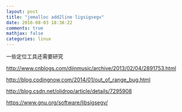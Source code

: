 ```yaml
---
layout: post
title: "jemalloc add2line ligsigsegv"
date: 2016-08-03 18:38:22
comments: true
mathjax: false
categories: linux
---
```


一些定位工具还需要研究

<!--more-->

<http://www.cnblogs.com/djinmusic/archive/2013/02/04/2891753.html>

<http://blog.codingnow.com/2014/01/out_of_range_bug.html>

<http://blog.csdn.net/olidrop/article/details/7295908>

<https://www.gnu.org/software/libsigsegv/>

